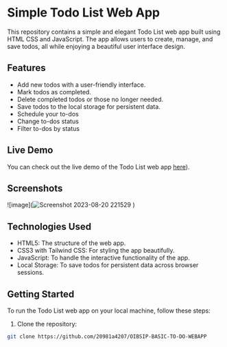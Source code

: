 # Simple Todo List Web App

This repository contains a simple and elegant Todo List web app built using HTML CSS and JavaScript. The app allows users to create, manage, and save todos, all while enjoying a beautiful user interface design.

## Features

- Add new todos with a user-friendly interface.
- Mark todos as completed.
- Delete completed todos or those no longer needed.
- Save todos to the local storage for persistent data.
- Schedule your to-dos
- Change to-dos status
- Filter to-dos by status

## Live Demo

You can check out the live demo of the Todo List web app [here](https://www.youtube.com/watch?v=LGxXilIzLUU)).

## Screenshots

![image](![Screenshot 2023-08-20 221529](https://github.com/20981a4207/OIBSIP-BASIC-TO-DO-WEBAPP/assets/133489960/5991395c-b4d7-4448-b70b-d81f5dce0c01)
)


## Technologies Used

- HTML5: The structure of the web app.
- CSS3 with Tailwind CSS: For styling the app beautifully.
- JavaScript: To handle the interactive functionality of the app.
- Local Storage: To save todos for persistent data across browser sessions.

## Getting Started

To run the Todo List web app on your local machine, follow these steps:

1. Clone the repository:

```bash
git clone https://github.com/20981a4207/OIBSIP-BASIC-TO-DO-WEBAPP
```
